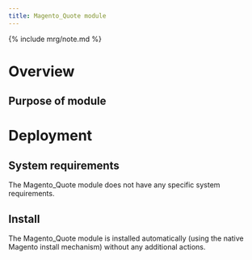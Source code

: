 ```yaml
---
title: Magento_Quote module
---
```


{% include mrg/note.md %}

# Overview
## Purpose of module

# Deployment
## System requirements

The Magento_Quote module does not have any specific system requirements.

## Install
The Magento_Quote module is installed automatically (using the native Magento install mechanism) without any additional actions.
